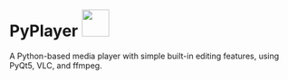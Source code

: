 # PyPlayer <img src="./themes/resources/logo_outline.ico" alt="" width="48"/>

A Python-based media player with simple built-in editing features, using PyQt5, VLC, and ffmpeg.
